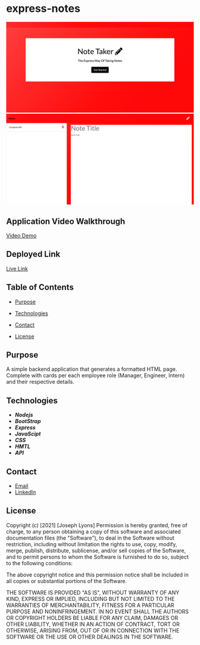 # express-notes

![image of app](./public/assets/appImgs/notetakermainpng.png)
![image of app](./public/assets/appImgs/notenote.png)

## Application Video Walkthrough

[Video Demo](https://drive.google.com/file/d/1vzpXXboyhXkbzNQDXyvnD_vBApalJ9j2/view?usp=sharing)

## Deployed Link

[Live Link](http://morning-cove-82071.herokuapp.com/)

## Table of Contents

* [Purpose](#Purpose)

* [Technologies](#Technologies)

* [Contact](#Contact)

* [License](#License)

## Purpose

A simple backend application that generates a formatted HTML page. Complete with cards per each employee role (Manager, Engineer, Intern) and their respective details.



## Technologies

* ***Nodejs***
* ***BootStrap*** 
* ***Express*** 
* ***JavaScipt***
* ***CSS***
* ***HMTL***
* ***API***

## Contact

* [Email](mailto:josephjlyons90@gmail.com)
* [LinkedIn](www.linkedin.com/in/joseph-lyons-0a2630200/)

## License

Copyright (c) [2021] [Joseph Lyons]
Permission is hereby granted, free of charge, to any person obtaining a copy of this software and associated documentation files (the "Software"), to deal in the Software without restriction, including without limitation the rights to use, copy, modify, merge, publish, distribute, sublicense, and/or sell copies of the Software, and to permit persons to whom the Software is furnished to do so, subject to the following conditions:

The above copyright notice and this permission notice shall be included in all copies or substantial portions of the Software.

THE SOFTWARE IS PROVIDED "AS IS", WITHOUT WARRANTY OF ANY KIND, EXPRESS OR IMPLIED, INCLUDING BUT NOT LIMITED TO THE WARRANTIES OF MERCHANTABILITY, FITNESS FOR A PARTICULAR PURPOSE AND NONINFRINGEMENT. IN NO EVENT SHALL THE AUTHORS OR COPYRIGHT HOLDERS BE LIABLE FOR ANY CLAIM, DAMAGES OR OTHER LIABILITY, WHETHER IN AN ACTION OF CONTRACT, TORT OR OTHERWISE, ARISING FROM, OUT OF OR IN CONNECTION WITH THE SOFTWARE OR THE USE OR OTHER DEALINGS IN THE SOFTWARE.
